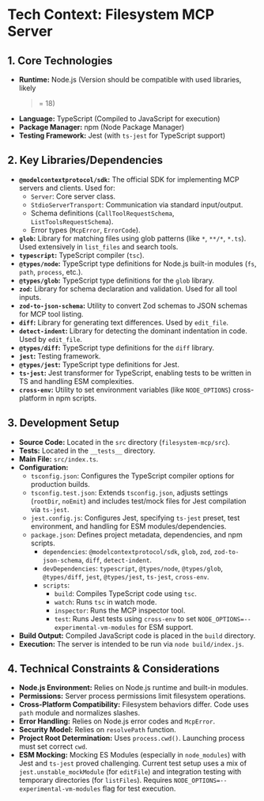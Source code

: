 <!-- Version: 2.0 | Last Updated: 2025-06-06 | Updated By: Roo -->
# Tech Context: Filesystem MCP Server

## 1. Core Technologies

- **Runtime:** Node.js (Version should be compatible with used libraries, likely
  > = 18)
- **Language:** TypeScript (Compiled to JavaScript for execution)
- **Package Manager:** npm (Node Package Manager)
- **Testing Framework:** Jest (with `ts-jest` for TypeScript support)

## 2. Key Libraries/Dependencies

- **`@modelcontextprotocol/sdk`:** The official SDK for implementing MCP servers
  and clients. Used for:
  - `Server`: Core server class.
  - `StdioServerTransport`: Communication via standard input/output.
  - Schema definitions (`CallToolRequestSchema`, `ListToolsRequestSchema`).
  - Error types (`McpError`, `ErrorCode`).
- **`glob`:** Library for matching files using glob patterns (like `*`, `**/*`,
  `*.ts`). Used extensively in `list_files` and search tools.
- **`typescript`:** TypeScript compiler (`tsc`).
- **`@types/node`:** TypeScript type definitions for Node.js built-in modules
  (`fs`, `path`, `process`, etc.).
- **`@types/glob`:** TypeScript type definitions for the `glob` library.
- **`zod`:** Library for schema declaration and validation. Used for all tool
  inputs.
- **`zod-to-json-schema`:** Utility to convert Zod schemas to JSON schemas for
  MCP tool listing.
- **`diff`:** Library for generating text differences. Used by `edit_file`.
- **`detect-indent`:** Library for detecting the dominant indentation in code.
  Used by `edit_file`.
- **`@types/diff`:** TypeScript type definitions for the `diff` library.
- **`jest`:** Testing framework.
- **`@types/jest`:** TypeScript type definitions for Jest.
- **`ts-jest`:** Jest transformer for TypeScript, enabling tests to be written in TS and handling ESM complexities.
- **`cross-env`:** Utility to set environment variables (like `NODE_OPTIONS`) cross-platform in npm scripts.

## 3. Development Setup

- **Source Code:** Located in the `src` directory (`filesystem-mcp/src`).
- **Tests:** Located in the `__tests__` directory.
- **Main File:** `src/index.ts`.
- **Configuration:**
  - `tsconfig.json`: Configures the TypeScript compiler options for production builds.
  - `tsconfig.test.json`: Extends `tsconfig.json`, adjusts settings (`rootDir`, `noEmit`) and includes test/mock files for Jest compilation via `ts-jest`.
  - `jest.config.js`: Configures Jest, specifying `ts-jest` preset, test environment, and handling for ESM modules/dependencies.
  - `package.json`: Defines project metadata, dependencies, and npm scripts.
    - `dependencies`: `@modelcontextprotocol/sdk`, `glob`, `zod`, `zod-to-json-schema`, `diff`, `detect-indent`.
    - `devDependencies`: `typescript`, `@types/node`, `@types/glob`, `@types/diff`, `jest`, `@types/jest`, `ts-jest`, `cross-env`.
    - `scripts`:
      - `build`: Compiles TypeScript code using `tsc`.
      - `watch`: Runs `tsc` in watch mode.
      - `inspector`: Runs the MCP inspector tool.
      - `test`: Runs Jest tests using `cross-env` to set `NODE_OPTIONS=--experimental-vm-modules` for ESM support.
- **Build Output:** Compiled JavaScript code is placed in the `build` directory.
- **Execution:** The server is intended to be run via `node build/index.js`.

## 4. Technical Constraints & Considerations

- **Node.js Environment:** Relies on Node.js runtime and built-in modules.
- **Permissions:** Server process permissions limit filesystem operations.
- **Cross-Platform Compatibility:** Filesystem behaviors differ. Code uses `path` module and normalizes slashes.
- **Error Handling:** Relies on Node.js error codes and `McpError`.
- **Security Model:** Relies on `resolvePath` function.
- **Project Root Determination:** Uses `process.cwd()`. Launching process must set correct `cwd`.
- **ESM Mocking:** Mocking ES Modules (especially in `node_modules`) with Jest and `ts-jest` proved challenging. Current test setup uses a mix of `jest.unstable_mockModule` (for `editFile`) and integration testing with temporary directories (for `listFiles`). Requires `NODE_OPTIONS=--experimental-vm-modules` flag for test execution.
